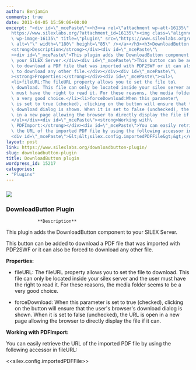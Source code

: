 ```yaml
---
author: Benjamin
comments: true
date: 2011-04-05 15:59:06+00:00
excerpt: "<div id=\"_mcePaste\"><h3><a rel=\"attachment wp-att-16135\" href=\"\
  https://www.silexlabs.org/?attachment_id=16135\"><img class=\"alignnone size-full\
  \ wp-image-16135\" title=\"plugin\" src=\"https://www.silexlabs.org/wp-content/uploads/2011/04/plugin.png\"\
  \ alt=\"\" width=\"180\" height=\"85\" /></a></h3><h3>DownloadButton Plugin</h3>\
  <strong>Description</strong></div><div id=\"_mcePaste\"\
  ><div id=\"_mcePaste\">This plugin adds the DownloadButton component to\
  \ your SILEX Server.</div><div id=\"_mcePaste\">This button can be added\
  \ to download a PDF file that was imported with PDF2SWF or it can also be forced\
  \ to download any other file.</div></div><div id=\"_mcePaste\"\
  ><strong>Properties:</strong></div><div id=\"_mcePaste\"><ul>\
  <li>fileURL:The fileURL property allows you to set the file to\
  \ download. This file can only be located inside your silex server and the user\
  \ must have the right to read it. For these reasons, the media folder seems to be\
  \ a very good choice.</li><li>forceDownload:When this parameter\
  \ is set to true (checked), clicking on the button will ensure that the user's browser's\
  \ download dialog is shown. When it is set to false (unchecked), the URL is open\
  \ in a new page allowing the browser to directly display the file if it can.</li>\
  </ul></div><div id=\"_mcePaste\"><strong>Working with\
  \ PDFImport:</strong></div><div id=\"_mcePaste\">You can easily retrieve\
  \ the URL of the imported PDF file by using the following accessor in fileURL:</div>\
  <div id=\"_mcePaste\">&lt;&lt;silex.config.importedPDFFile&gt;&gt;</div>"
layout: post
link: https://www.silexlabs.org/downloadbutton-plugin/
slug: downloadbutton-plugin
title: DownloadButton plugin
wordpress_id: 15217
categories:
- "Plugins"
---
```





### [![](https://www.silexlabs.org/wp-content/uploads/2011/04/plugin.png)](https://www.silexlabs.org/?attachment_id=16135)




### DownloadButton Plugin


				**Description**









This plugin adds the DownloadButton component to your SILEX Server.




This button can be added to download a PDF file that was imported with PDF2SWF or it can also be forced to download any other file.







**Properties:**









  * fileURL:
				The fileURL property allows you to set the file to download. This file can only be located inside your silex server and the user must have the right to read it. For these reasons, the media folder seems to be a very good choice.


  * forceDownload:
				When this parameter is set to true (checked), clicking on the button will ensure that the user's browser's download dialog is shown. When it is set to false (unchecked), the URL is open in a new page allowing the browser to directly display the file if it can.







**Working with PDFImport:**




You can easily retrieve the URL of the imported PDF file by using the following accessor in fileURL:




<<silex.config.importedPDFFile>>
